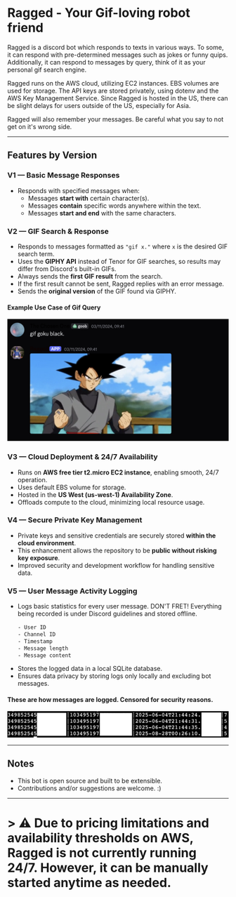 # Ragged - Your Gif-loving robot friend

Ragged is a discord bot which responds to texts in various ways. To some, it can respond with pre-determined messages such as jokes or funny quips. Additionally, it can respond to messages by query, think of it as your personal gif search engine.

Ragged runs on the AWS cloud, utilizing EC2 instances. EBS volumes are used for storage. The API keys are stored privately, using dotenv and the AWS Key Management Service.
Since Ragged is hosted in the US, there can be slight delays for users outside of the US, especially for Asia.

Ragged will also remember your messages. Be careful what you say to not get on it's wrong side.

---

## Features by Version

### V1 — Basic Message Responses
- Responds with specified messages when:
  - Messages **start with** certain character(s).
  - Messages **contain** specific words anywhere within the text.
  - Messages **start and end** with the same characters.
  

### V2 — GIF Search & Response
- Responds to messages formatted as `"gif x."` where `x` is the desired GIF search term.
- Uses the **GIPHY API** instead of Tenor for GIF searches, so results may differ from Discord's built-in GIFs.
- Always sends the **first GIF result** from the search.
- If the first result cannot be sent, Ragged replies with an error message.
- Sends the **original version** of the GIF found via GIPHY.

#### Example Use Case of Gif Query
![Goku Gif Response Example](./images/gokuBlack.png)

### V3 — Cloud Deployment & 24/7 Availability
- Runs on **AWS free tier t2.micro EC2 instance**, enabling smooth, 24/7 operation.
- Uses default EBS volume for storage.
- Hosted in the **US West (us-west-1) Availability Zone**.
- Offloads compute to the cloud, minimizing local resource usage.

### V4 — Secure Private Key Management
- Private keys and sensitive credentials are securely stored **within the cloud environment**.
- This enhancement allows the repository to be **public without risking key exposure**.
- Improved security and development workflow for handling sensitive data.

### V5 — User Message Activity Logging
- Logs basic statistics for every user message. DON'T FRET! Everything being recorded is under Discord guidelines and stored offline.
  ```
  - User ID
  - Channel ID
  - Timestamp
  - Message length
  - Message content
  ```
- Stores the logged data in a local SQLite database.
- Ensures data privacy by storing logs only locally and excluding bot messages.

#### These are how messages are logged. Censored for security reasons.
![Message Logs](./images/dataExample.png)

---

## Notes

- This bot is open source and built to be extensible.
- Contributions and/or suggestions are welcome. :)

---

# > ⚠️ Due to pricing limitations and availability thresholds on AWS, Ragged is not currently running 24/7. However, it can be manually started anytime as needed.

